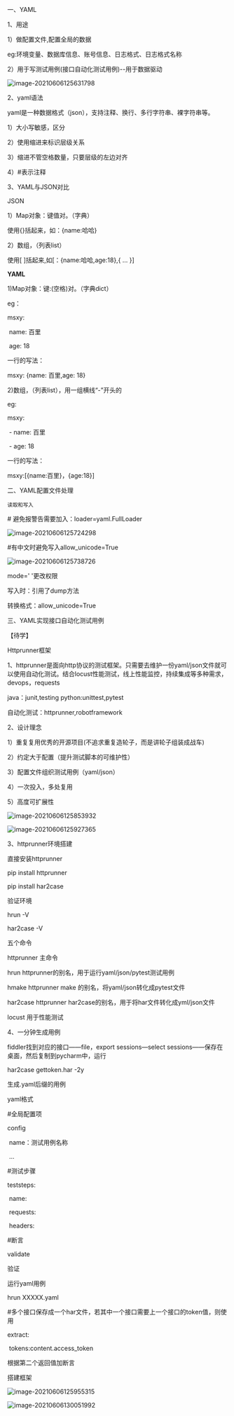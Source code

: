 一、YAML

1、用途

1）做配置文件,配置全局的数据

eg:环境变量、数据库信息、账号信息、日志格式、日志格式名称

2）用于写测试用例(接口自动化测试用例)--用于数据驱动

![image-20210606125631798](image-20210606125631798.png)



2、yaml语法

yaml是一种数据格式（json），支持注释、换行、多行字符串、裸字符串等。



1）大小写敏感，区分

2）使用缩进来标识层级关系

3）缩进不管空格数量，只要层级的左边对齐

4）#表示注释



3、YAML与JSON对比

JSON

1）Map对象：键值对。（字典）

使用{}括起来，如：{name:哈哈}

2）数组，（列表list）

使用[  ]括起来,如[：{name:哈哈,age:18},{ ... }]



**YAML**

1)Map对象：键:(空格)对。（字典dict）

eg：

msxy:

​	  name: 百里

​      age: 18

一行的写法：

msxy: {name: 百里,age: 18}

2)数组，（列表list），用一组横线“-”开头的

eg:

msxy:

​	 - name: 百里

​     \- age: 18

一行的写法：

msxy:[{name:百里}，{age:18}]



二、YAML配置文件处理

```
读取和写入
```

\# 避免报警告需要加入：loader=yaml.FullLoader

![image-20210606125724298](image-20210606125724298.png)

\#有中文时避免写入allow_unicode=True

![image-20210606125738726](image-20210606125738726.png)

mode=' '更改权限

写入时：引用了dump方法

转换格式：allow_unicode=True



三、YAML实现接口自动化测试用例



【待学】



Httprunner框架



1、httprunner是面向http协议的测试框架。只需要去维护一份yaml/json文件就可以使用自动化测试。结合locust性能测试，线上性能监控，持续集成等多种需求，devops，requests

java：junit,testing python:unittest,pytest

自动化测试：httprunner,robotframework



2、设计理念

1）重复复用优秀的开源项目(不追求重复造轮子，而是讲轮子组装成战车)

2）约定大于配置（提升测试脚本的可维护性）

3）配置文件组织测试用例（yaml/json）

4）一次投入，多处复用

5）高度可扩展性

![image-20210606125853932](image-20210606125853932.png)

![image-20210606125927365](image-20210606125927365.png)



3、httprunner环境搭建



直接安装httprunner

pip install httprunner

pip install har2case



验证环境

hrun -V

har2case -V



五个命令

httprunner  主命令

hrun        httprunner的别名，用于运行yaml/json/pytest测试用例

hmake     httprunner make 的别名，将yaml/json转化成pytest文件

har2case httprunner har2case的别名，用于将har文件转化成yml/json文件

locust 用于性能测试



4、一分钟生成用例

fiddler找到对应的接口——file，export sessions—select sessions——保存在桌面，然后复制到pycharm中，运行

har2case gettoken.har -2y

生成.yaml后缀的用例



yaml格式

\#全局配置项

config

​       name：测试用例名称

​       ...

\#测试步骤

teststeps:

​	   name: 

​       requests:

​		      headers:



\#断言

validate

验证





运行yaml用例

hrun XXXXX.yaml



\#多个接口保存成一个har文件，若其中一个接口需要上一个接口的token值，则使用

extract:  

​       tokens:content.access_token

根据第二个返回值加断言



搭建框架

![image-20210606125955315](image-20210606125955315.png)



![image-20210606130051992](image-20210606130051992.png)
